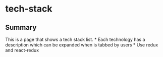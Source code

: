 # tech-stack
## Summary
This is a page that shows a tech stack list.
    * Each technology has a description which can be expanded when is tabbed by users
    * Use redux and react-redux